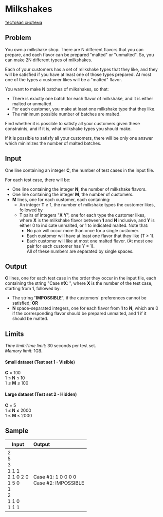 # Milkshakes
[тестовая система](https://codingcompetitions.withgoogle.com/codejam/round/00000000004330f6/0000000000433246)

## Problem
You own a milkshake shop. There are N different flavors that you can prepare, and each flavor can be prepared "malted" or "unmalted". So, you can make 2N different types of milkshakes.

Each of your customers has a set of milkshake types that they like, and they will be satisfied if you have at least one of those types prepared. At most one of the types a customer likes will be a "malted" flavor.

You want to make N batches of milkshakes, so that:

* There is exactly one batch for each flavor of milkshake, and it is either malted or unmalted.
* For each customer, you make at least one milkshake type that they like.
* The minimum possible number of batches are malted.

Find whether it is possible to satisfy all your customers given these constraints, and if it is, what milkshake types you should make.

If it is possible to satisfy all your customers, there will be only one answer which minimizes the number of malted batches.

## Input
One line containing an integer **C**, the number of test cases in the input file.

For each test case, there will be:
* One line containing the integer **N**, the number of milkshake flavors.
* One line containing the integer **M**, the number of customers.
* **M** lines, one for each customer, each containing:
    * An integer **T** ≥ 1, the number of milkshake types the customer likes, followed by
    * T pairs of integers "**X Y**", one for each type the customer likes, where **X** is the milkshake flavor between **1** and **N** inclusive, and **Y** is either 0 to indicate unmalted, or 1 to indicated malted. Note that:
        * No pair will occur more than once for a single customer.
        * Each customer will have at least one flavor that they like (T ≥ 1).
        * Each customer will like at most one malted flavor. (At most one pair for each customer has Y = 1).
        </br>All of these numbers are separated by single spaces.

## Output
**C** lines, one for each test case in the order they occur in the input file, each containing the string 
"Case #**X**: ",
where **X** is the number of the test case, starting from 1, followed by:

* The string "**IMPOSSIBLE**", if the customers' preferences cannot be satisfied; **OR**
* **N** space-separated integers, one for each flavor from **1** to **N**, which are 0 if the corresponding flavor should be prepared unmalted, and 1 if it should be malted.

## Limits
*Time limit:Time limit:* 30 seconds per test set.
</br>*Memory limit:* 1GB.

#### Small dataset (Test set 1 - Visible)
**C** = 100
</br>1 ≤ **N** ≤ 10
</br>1 ≤ **M** ≤ 100

#### Large dataset (Test set 2 - Hidden)
**C** = 5
</br>1 ≤ **N** ≤ 2000
</br>1 ≤ **M** ≤ 2000

## Sample
| Input        | Output           |
| ------------- |:-------------|
| 2</br>5</br>3</br>1 1 1</br>2 1 0 2 0</br>1 5 0</br>1</br>2</br>1 1 0</br>1 1 1 | Case #1: 1 0 0 0 0</br>Case #2: IMPOSSIBLE |